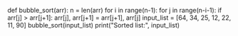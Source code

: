 def bubble_sort(arr):
    n = len(arr)
    for i in range(n-1):
        for j in range(n-i-1):
            if arr[j] > arr[j+1]:
                arr[j], arr[j+1] = arr[j+1], arr[j]
input_list = [64, 34, 25, 12, 22, 11, 90]
bubble_sort(input_list)
print("Sorted list:", input_list)

